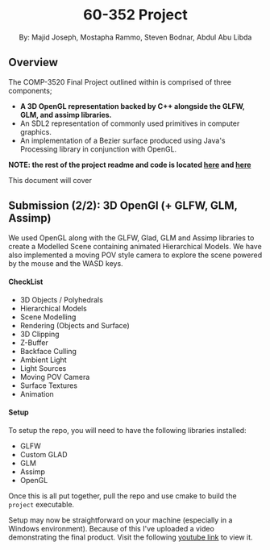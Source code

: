 # <center>60-352 Project</center>
<center>By: Majid Joseph, Mostapha Rammo, Steven Bodnar, Abdul Abu Libda</center>

## Overview
The COMP-3520 Final Project outlined within is comprised of three components; 

 - **A 3D OpenGL representation backed by C++ alongside the GLFW, GLM, and assimp libraries.**
 - An SDL2 representation of commonly used primitives in computer graphics.
 - An implementation of a Bezier surface produced using Java's Processing library in conjunction with OpenGL.

**NOTE: the rest of the project readme and code is located [here](https://github.com/majid171/COMP-3520-Final-Project) and [here](https://github.com/rammom/raycast)**


This document will cover 

## Submission (2/2): 3D OpenGl (+ GLFW, GLM, Assimp) 
We used OpenGL along with the GLFW, Glad, GLM and Assimp libraries to create a Modelled Scene containing animated Hierarchical Models.
We have also implemented a moving POV style camera to explore the scene powered by the mouse and the WASD keys.

#### CheckList
 - 3D Objects / Polyhedrals
 - Hierarchical Models
 - Scene Modelling
 - Rendering (Objects and Surface)
 - 3D Clipping
 - Z-Buffer
 - Backface Culling
 - Ambient Light
 - Light Sources
 - Moving POV Camera
 - Surface Textures
 - Animation

#### Setup

To setup the repo, you will need to have the following libraries installed:
 - GLFW
 - Custom GLAD
 - GLM
 - Assimp
 - OpenGL

Once this is all put together, pull the repo and use cmake to build the `project` executable.

Setup may now be straightforward on your machine (especially in a Windows environment). Because of this I've uploaded a video demonstrating
the final product.  Visit the following [youtube link](https://youtu.be/wA40nn_US_g) to view it.
